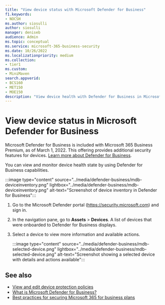 ```yaml
---
title: "View device status with Microsoft Defender for Business"
f1.keywords:
- NOCSH
ms.author: siosulli
author: siosulli
manager: deniseb
audience: Admin
ms.topic: conceptual
ms.service: microsoft-365-business-security
ms.date: 10/26/2022
ms.localizationpriority: medium
ms.collection:
- tier1
ms.custom:
- MiniMaven
search.appverid:
- BCS160
- MET150
- MOE150
description: "View device health with Defender for Business in Microsoft 365 Business Premium."
---
```


# View device status in Microsoft Defender for Business

Microsoft Defender for Business is included with Microsoft 365 Business Premium, as of March 1, 2022. This offering provides additional security features for devices. [Learn more about Defender for Business](../security/defender-business/mdb-overview.md).

You can view and monitor device health state by using Defender for Business capabilities.

:::image type="content" source="../media/defender-business/mdb-deviceinventory.png" lightbox="../media/defender-business/mdb-deviceinventory.png" alt-text="Screenshot of device inventory in Defender for Business":::

1. Go to the Microsoft Defender portal (<https://security.microsoft.com>) and sign in.

2. In the navigation pane, go to **Assets** > **Devices**. A list of devices that were onboarded to Defender for Business displays.

3. Select a device to view more information and available actions.

   :::image type="content" source="../media/defender-business/mdb-selected-device.png" lightbox="../media/defender-business/mdb-selected-device.png" alt-text="Screenshot showing a selected device with details and actions available":::

## See also

- [View and edit device protection policies](m365bp-view-edit-create-mdb-policies.md)
- [What is Microsoft Defender for Business?](../security/defender-business/mdb-overview.md)
- [Best practices for securing Microsoft 365 for business plans](secure-your-business-data.md)
